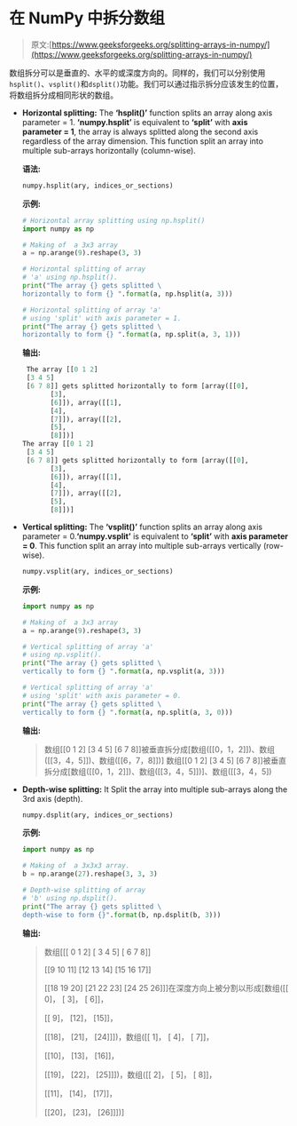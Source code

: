 # 在 NumPy 中拆分数组

> 原文:[https://www.geeksforgeeks.org/splitting-arrays-in-numpy/](https://www.geeksforgeeks.org/splitting-arrays-in-numpy/)

数组拆分可以是垂直的、水平的或深度方向的。同样的，我们可以分别使用`hsplit()`、`vsplit()`和`dsplit()`功能。我们可以通过指示拆分应该发生的位置，将数组拆分成相同形状的数组。

*   **Horizontal splitting:** The **‘hsplit()’** function splits an array along axis parameter = 1\. **‘numpy.hsplit’** is equivalent to **‘split’** with **axis parameter = 1**, the array is always splitted along the second axis regardless of the array dimension. This function split an array into multiple sub-arrays horizontally (column-wise).

    **语法:**

    ```py
    numpy.hsplit(ary, indices_or_sections)
    ```

    **示例:**

    ```py
    # Horizontal array splitting using np.hsplit()
    import numpy as np

    # Making of  a 3x3 array
    a = np.arange(9).reshape(3, 3)

    # Horizontal splitting of array 
    # 'a' using np.hsplit().
    print("The array {} gets splitted \
    horizontally to form {} ".format(a, np.hsplit(a, 3)))

    # Horizontal splitting of array 'a' 
    # using 'split' with axis parameter = 1.
    print("The array {} gets splitted \
    horizontally to form {} ".format(a, np.split(a, 3, 1)))
    ```

    **输出:**

    ```py
     The array [[0 1 2]
     [3 4 5]
     [6 7 8]] gets splitted horizontally to form [array([[0],
           [3],
           [6]]), array([[1],
           [4],
           [7]]), array([[2],
           [5],
           [8]])] 
    The array [[0 1 2]
     [3 4 5]
     [6 7 8]] gets splitted horizontally to form [array([[0],
           [3],
           [6]]), array([[1],
           [4],
           [7]]), array([[2],
           [5],
           [8]])]
    ```

*   **Vertical splitting:** The **‘vsplit()’** function splits an array along axis parameter = 0.**‘numpy.vsplit’** is equivalent to **‘split’** with **axis parameter = 0**. This function split an array into multiple sub-arrays vertically (row-wise).

    ```py
    numpy.vsplit(ary, indices_or_sections)
    ```

    **示例:**

    ```py
    import numpy as np

    # Making of  a 3x3 array
    a = np.arange(9).reshape(3, 3)

    # Vertical splitting of array 'a'
    # using np.vsplit().
    print("The array {} gets splitted \
    vertically to form {} ".format(a, np.vsplit(a, 3)))

    # Vertical splitting of array 'a' 
    # using 'split' with axis parameter = 0.
    print("The array {} gets splitted \
    vertically to form {} ".format(a, np.split(a, 3, 0)))
    ```

    **输出:**

    > 数组[[0 1 2]
    > [3 4 5]
    > [6 7 8]]被垂直拆分成[数组([[0，1，2]])、数组([[3，4，5]])、数组([[6，7，8]])]
    > 数组[[0 1 2]
    > [3 4 5]
    > [6 7 8]]被垂直拆分成[数组([[0，1，2]])、数组([[3，4，5]])]、数组([[3，4，5])

*   **Depth-wise splitting:** It Split the array into multiple sub-arrays along the 3rd axis (depth).

    ```py
    numpy.dsplit(ary, indices_or_sections)
    ```

    **示例:**

    ```py
    import numpy as np

    # Making of  a 3x3x3 array.
    b = np.arange(27).reshape(3, 3, 3)

    # Depth-wise splitting of array
    # 'b' using np.dsplit().
    print("The array {} gets splitted \
    depth-wise to form {}".format(b, np.dsplit(b, 3)))
    ```

    **输出:**

    > 数组[[[ 0 1 2]
    > [ 3 4 5]
    > [ 6 7 8]]
    > 
    > [[9 10 11]
    > [12 13 14]
    > [15 16 17]]
    > 
    > [[18 19 20]
    > [21 22 23]
    > [24 25 26]]]在深度方向上被分割以形成[数组([[ 0]，
    > [ 3]，
    > [ 6]]，
    > 
    > [[ 9]，
    > [12]，
    > [15]]，
    > 
    > [[18]，
    > [21]，
    > [24]]])，数组([[ 1]，
    > [ 4]，
    > [ 7]]，
    > 
    > [[10]，
    > [13]，
    > [16]]，
    > 
    > [[19]，
    > [22]，
    > [25]]])，数组([[ 2]，
    > [ 5]，
    > [ 8]]，
    > 
    > [[11]，
    > [14]，
    > [17]]，
    > 
    > [[20]，
    > [23]，
    > [26]]])]